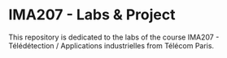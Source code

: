 # IMA207 - Labs & Project
This repository is dedicated to the labs of the course IMA207 - Télédétection / Applications industrielles from Télécom Paris.
